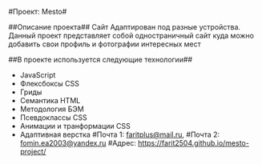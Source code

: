 #Проект: Mesto#

##Описание проекта##
Сайт Адаптирован под разные устройства.
Данный проект представляет собой одностраничный сайт куда можно добавить свои профиль и фотографии интересных мест

##В проекте используется следующие технологии##
- JavaScript
- Флексбоксы CSS
- Гриды
- Семантика HTML
- Методология БЭМ
- Псевдоклассы CSS
- Анимации и транформации CSS
- Адаптивная верстка
#Почта 1: faritplus@mail.ru,
#Почта 2: fomin.ea2003@yandex.ru
#Адрес: https://farit2504.github.io/mesto-project/
